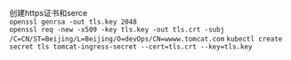 创建https证书和serce  
``` openssl genrsa -out tls.key 2048 ```  
``` openssl req -new -x509 -key tls.key -out tls.crt -subj /C=CN/ST=Beijing/L=Beijing/O=devOps/CN=wwww.tomcat.com ```
``` kubectl create secret tls tomcat-ingress-secret --cert=tls.crt --key=tls.key ```  
